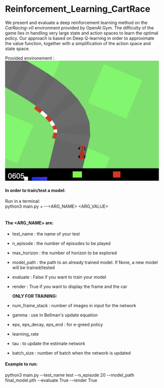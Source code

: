 # Reinforcement_Learning_CartRace

We present and evaluate a deep reinforcement learning method on the *CarRacing-v0* environment provided by OpenAI Gym. The difficulty of the game lies in handling very large state and action spaces to learn the optimal policy. Our approach is based on Deep Q-learning in order to approximate the value function, together with a simplification of the action space and state space.

Provided environement : 
![](environment_example.png)

#### In order to train/test a model: <br>
Run in a terminal:<br>
python3 main.py + --<ARG_NAME> <ARG_VALUE><br>
<br>


#### The <ARG_NAME> are:
-  test_name : the name of your test
- n_episode : the number of episodes to be played
- max_horizon : the number of horizon to be explored
- model_path : the path to an already trained model. If None, a new model will be trained/tested
- evaluate : False if you want to train your model
- render : True if you want to display the frame and the car
    
    **ONLY FOR TRAINING:**
- num_frame_stack : number of images in input for the network
- gamma : use in Bellman's update equation
- eps, eps_decay, eps_end : for e-greed policy
- learning_rate 
- tau : to update the estimate network
- batch_size : number of batch when the network is updated


#### Example to run:
python3 main.py --test_name test --n_episode 20 --model_path final_model.pth --evaluate True --render True
